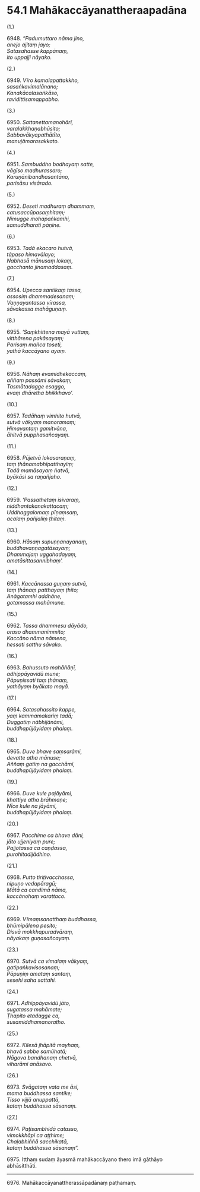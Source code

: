 

# 54.1 Mahākaccāyanattheraapadāna



(1.)

6948\. _“Padumuttaro nāma jino,_  
_anejo ajitaṃ jayo;_  
_Satasahasse kappānaṃ,_  
_ito uppajji nāyako._  


(2.)

6949\. _Vīro kamalapattakkho,_  
_sasaṅkavimalānano;_  
_Kanakācalasaṅkāso,_  
_ravidittisamappabho._  


(3.)

6950\. _Sattanettamanohārī,_  
_varalakkhaṇabhūsito;_  
_Sabbavākyapathātīto,_  
_manujāmarasakkato._  


(4.)

6951\. _Sambuddho bodhayaṃ satte,_  
_vāgīso madhurassaro;_  
_Karuṇānibandhasantāno,_  
_parisāsu visārado._  


(5.)

6952\. _Deseti madhuraṃ dhammaṃ,_  
_catusaccūpasaṃhitaṃ;_  
_Nimugge mohapaṅkamhi,_  
_samuddharati pāṇine._  


(6.)

6953\. _Tadā ekacaro hutvā,_  
_tāpaso himavālayo;_  
_Nabhasā mānusaṃ lokaṃ,_  
_gacchanto jinamaddasaṃ._  


(7.)

6954\. _Upecca santikaṃ tassa,_  
_assosiṃ dhammadesanaṃ;_  
_Vaṇṇayantassa vīrassa,_  
_sāvakassa mahāguṇaṃ._  


(8.)

6955\. _‘Saṃkhittena mayā vuttaṃ,_  
_vitthārena pakāsayaṃ;_  
_Parisaṃ mañca toseti,_  
_yathā kaccāyano ayaṃ._  


(9.)

6956\. _Nāhaṃ evamidhekaccaṃ,_  
_aññaṃ passāmi sāvakaṃ;_  
_Tasmātadagge esaggo,_  
_evaṃ dhāretha bhikkhavo’._  


(10.)

6957\. _Tadāhaṃ vimhito hutvā,_  
_sutvā vākyaṃ manoramaṃ;_  
_Himavantaṃ gamitvāna,_  
_āhitvā pupphasañcayaṃ._  


(11.)

6958\. _Pūjetvā lokasaraṇaṃ,_  
_taṃ ṭhānamabhipatthayiṃ;_  
_Tadā mamāsayaṃ ñatvā,_  
_byākāsi sa raṇañjaho._  


(12.)

6959\. _‘Passathetaṃ isivaraṃ,_  
_niddhantakanakattacaṃ;_  
_Uddhaggalomaṃ pīṇaṃsaṃ,_  
_acalaṃ pañjaliṃ ṭhitaṃ._  


(13.)

6960\. _Hāsaṃ supuṇṇanayanaṃ,_  
_buddhavaṇṇagatāsayaṃ;_  
_Dhammajaṃ uggahadayaṃ,_  
_amatāsittasannibhaṃ’._  


(14.)

6961\. _Kaccānassa guṇaṃ sutvā,_  
_taṃ ṭhānaṃ patthayaṃ ṭhito;_  
_Anāgatamhi addhāne,_  
_gotamassa mahāmune._  


(15.)

6962\. _Tassa dhammesu dāyādo,_  
_oraso dhammanimmito;_  
_Kaccāno nāma nāmena,_  
_hessati satthu sāvako._  


(16.)

6963\. _Bahussuto mahāñāṇī,_  
_adhippāyavidū mune;_  
_Pāpuṇissati taṃ ṭhānaṃ,_  
_yathāyaṃ byākato mayā._  


(17.)

6964\. _Satasahassito kappe,_  
_yaṃ kammamakariṃ tadā;_  
_Duggatiṃ nābhijānāmi,_  
_buddhapūjāyidaṃ phalaṃ._  


(18.)

6965\. _Duve bhave saṃsarāmi,_  
_devatte atha mānuse;_  
_Aññaṃ gatiṃ na gacchāmi,_  
_buddhapūjāyidaṃ phalaṃ._  


(19.)

6966\. _Duve kule pajāyāmi,_  
_khattiye atha brāhmaṇe;_  
_Nīce kule na jāyāmi,_  
_buddhapūjāyidaṃ phalaṃ._  


(20.)

6967\. _Pacchime ca bhave dāni,_  
_jāto ujjeniyaṃ pure;_  
_Pajjotassa ca caṇḍassa,_  
_purohitadijādhino._  


(21.)

6968\. _Putto tiriṭivacchassa,_  
_nipuṇo vedapāragū;_  
_Mātā ca candimā nāma,_  
_kaccānohaṃ varattaco._  


(22.)

6969\. _Vīmaṃsanatthaṃ buddhassa,_  
_bhūmipālena pesito;_  
_Disvā mokkhapuradvāraṃ,_  
_nāyakaṃ guṇasañcayaṃ._  


(23.)

6970\. _Sutvā ca vimalaṃ vākyaṃ,_  
_gatipaṅkavisosanaṃ;_  
_Pāpuṇiṃ amataṃ santaṃ,_  
_sesehi saha sattahi._  


(24.)

6971\. _Adhippāyavidū jāto,_  
_sugatassa mahāmate;_  
_Ṭhapito etadagge ca,_  
_susamiddhamanoratho._  


(25.)

6972\. _Kilesā jhāpitā mayhaṃ,_  
_bhavā sabbe samūhatā;_  
_Nāgova bandhanaṃ chetvā,_  
_viharāmi anāsavo._  


(26.)

6973\. _Svāgataṃ vata me āsi,_  
_mama buddhassa santike;_  
_Tisso vijjā anuppattā,_  
_kataṃ buddhassa sāsanaṃ._  


(27.)

6974\. _Paṭisambhidā catasso,_  
_vimokkhāpi ca aṭṭhime;_  
_Chaḷabhiññā sacchikatā,_  
_kataṃ buddhassa sāsanaṃ”._  


6975\. Itthaṃ sudaṃ āyasmā mahākaccāyano thero imā gāthāyo abhāsitthāti.

---

6976\. Mahākaccāyanattherassāpadānaṃ paṭhamaṃ.





